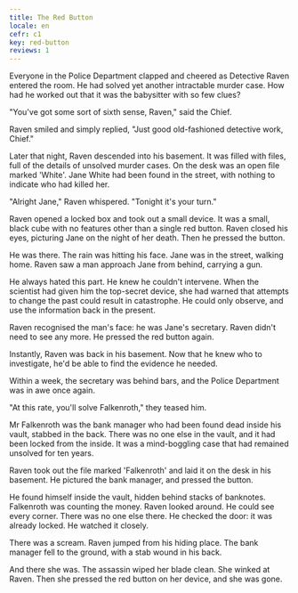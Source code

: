```yaml
---
title: The Red Button
locale: en
cefr: c1
key: red-button
reviews: 1
---
```


Everyone in the Police Department clapped and cheered as Detective Raven entered the room. He had solved yet another intractable murder case. How had he worked out that it was the babysitter with so few clues?

"You've got some sort of sixth sense, Raven," said the Chief.

Raven smiled and simply replied, "Just good old-fashioned detective work, Chief."

Later that night, Raven descended into his basement. It was filled with files, full of the details of unsolved murder cases. On the desk was an open file marked 'White'. Jane White had been found in the street, with nothing to indicate who had killed her.

"Alright Jane," Raven whispered. "Tonight it's your turn."

Raven opened a locked box and took out a small device. It was a small, black cube with no features other than a single red button. Raven closed his eyes, picturing Jane on the night of her death. Then he pressed the button.

He was there. The rain was hitting his face. Jane was in the street, walking home. Raven saw a man approach Jane from behind, carrying a gun.

He always hated this part. He knew he couldn't intervene. When the scientist had given him the top-secret device, she had warned that attempts to change the past could result in catastrophe. He could only observe, and use the information back in the present.

Raven recognised the man's face: he was Jane's secretary. Raven didn't need to see any more. He pressed the red button again.

Instantly, Raven was back in his basement. Now that he knew who to investigate, he'd be able to find the evidence he needed.

Within a week, the secretary was behind bars, and the Police Department was in awe once again.

"At this rate, you'll solve Falkenroth," they teased him.

Mr Falkenroth was the bank manager who had been found dead inside his vault, stabbed in the back. There was no one else in the vault, and it had been locked from the inside. It was a mind-boggling case that had remained unsolved for ten years.

Raven took out the file marked 'Falkenroth' and laid it on the desk in his basement. He pictured the bank manager, and pressed the button.

He found himself inside the vault, hidden behind stacks of banknotes. Falkenroth was counting the money. Raven looked around. He could see every corner. There was no one else there. He checked the door: it was already locked. He watched it closely.

There was a scream. Raven jumped from his hiding place. The bank manager fell to the ground, with a stab wound in his back.

And there she was. The assassin wiped her blade clean. She winked at Raven. Then she pressed the red button on her device, and she was gone.